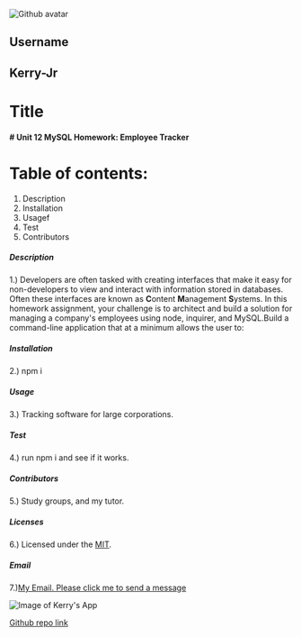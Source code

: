 
![Github avatar](https://avatars3.githubusercontent.com/u/59150488?v=4)

## Username
## Kerry-Jr
# Title
#### # Unit 12 MySQL Homework: Employee Tracker
# Table of contents:
1. Description
1. Installation
1. Usagef
1. Test
1. Contributors
##### Description
1.) Developers are often tasked with creating interfaces that make it easy for non-developers to view and interact with information stored in databases. Often these interfaces are known as **C**ontent **M**anagement **S**ystems. In this homework assignment, your challenge is to architect and build a solution for managing a company's employees using node, inquirer, and MySQL.Build a command-line application that at a minimum allows the user to:
##### Installation
2.) npm i
##### Usage
3.) Tracking software for large corporations.
##### Test
4.) run npm i and see if it works.
##### Contributors
5.) Study groups, and my tutor.
##### Licenses
6.) Licensed under the [MIT](https://spdx.org/licenses/MIT.html).
##### Email
7.)[My Email. Please click me to send a message](mailto:kerrysfs@gmail.com)

![Image of Kerry's App](./Assets/image/app.gif)


[Github repo link](https://github.com/Kerry-Jr "Your github repo")
  

  
 
  

  

